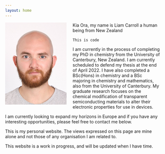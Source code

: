 ```yaml
---
layout: home
---
```


<img src="assets/Photo.jpg" width="200" style="float:left; margin-right:20px;">

Kia Ora, my name is Liam Carroll a human being from New Zealand

```
This is code
```

<p>I am currently in the process of completing my PhD in chemistry from the University of Canterbury, New Zealand. I am currently scheduled to defend my thesis at the end of April 2022. I have also completed a BSc(Hons) in chemistry and a BSc majoring in chemistry and mathematics, also from the University of Canterbury. My graduate research focuses on the chemical modification of transparent semiconducting materials to alter their electronic properties for use in devices.</p>

I am currently looking to expand my horizons in Europe and if you have any interesting opportunities, please feel free to contact me below.

This is my personal website. The views expressed on this page are mine alone and not those of any organisation I am related to.

This website is a work in progress, and will be updated when I have time.



